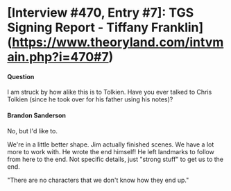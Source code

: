 # [Interview #470, Entry #7]: TGS Signing Report - Tiffany Franklin](https://www.theoryland.com/intvmain.php?i=470#7)

#### Question

I am struck by how alike this is to Tolkien. Have you ever talked to Chris Tolkien (since he took over for his father using his notes)?

#### Brandon Sanderson

No, but I'd like to.

We're in a little better shape. Jim actually finished scenes. We have a lot more to work with. He wrote the end himself! He left landmarks to follow from here to the end. Not specific details, just "strong stuff" to get us to the end.

"There are no characters that we don't know how they end up."

